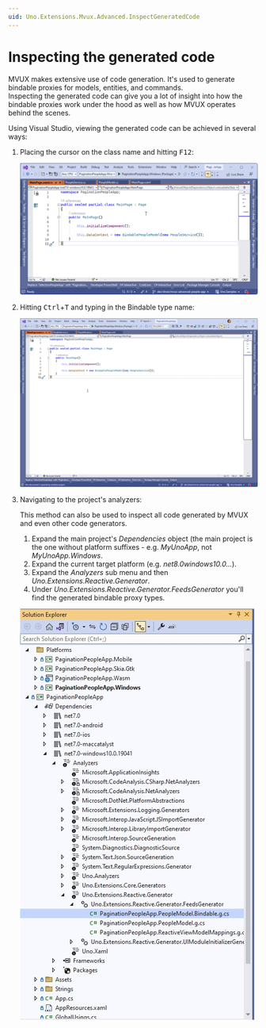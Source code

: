 ```yaml
---
uid: Uno.Extensions.Mvux.Advanced.InspectGeneratedCode
---
```


# Inspecting the generated code

MVUX makes extensive use of code generation. It's used to generate bindable proxies for models, entities, and commands.  
Inspecting the generated code can give you a lot of insight into how the bindable proxies work under the hood as well as how MVUX operates behind the scenes.

Using Visual Studio, viewing the generated code can be achieved in several ways:

1. Placing the cursor on the class name and hitting <kbd>F12</kbd>:

    ![Demonstration of hitting F12 in Visual Studio to see generated code](../Assets/InspectingGeneratedCode-1.gif)

1. Hitting <kbd>Ctrl</kbd>+<kbd>T</kbd> and typing in the Bindable type name:

    ![Demonstration of hitting Control T in Visual Studio to see generated code](../Assets/InspectingGeneratedCode-2.gif)

1. Navigating to the project's analyzers:

    This method can also be used to inspect all code generated by MVUX and even other code generators.

    1. Expand the main project's *Dependencies* object (the main project is the one without platform suffixes - e.g. *MyUnoApp*, not *MyUnoApp.Windows*.
    2. Expand the current target platform (e.g. *net8.0windows10.0...*).
    3. Expand the *Analyzers* sub menu and then *Uno.Extensions.Reactive.Generator*.
    4. Under *Uno.Extensions.Reactive.Generator.FeedsGenerator* you'll find the generated bindable proxy types.
    
    ![Screenshot of navigating Visual Studio Solution Explorer to inspect generated code](../Assets/InspectingGeneratedCode-3.jpg)
